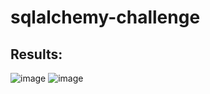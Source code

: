 # sqlalchemy-challenge

## Results:
![image](https://user-images.githubusercontent.com/61367502/119232444-fde9be80-baea-11eb-9c68-1eb7331bec00.png)
![image](https://user-images.githubusercontent.com/61367502/119232452-06da9000-baeb-11eb-9745-928b1d7009af.png)
